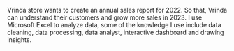 Vrinda store wants to create an annual sales report for 2022. So that, Vrinda can understand their customers and grow more sales in 2023. I use Microsoft Excel to analyze data, some of the knowledge I use include data cleaning, data processing, data analyst, interactive dashboard and drawing insights.

